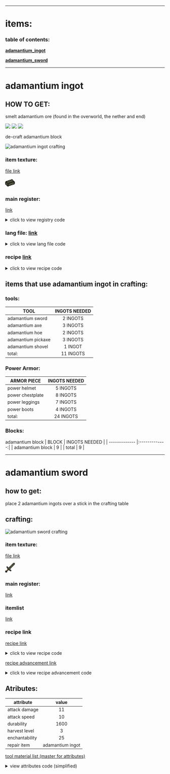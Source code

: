 ___
# items: 	

### table of contents:
[**adamantium_ingot**](https://github.com/SmakrypAB/WhaarghHammer-1.14.4/blob/unfinnished-code/items.md#adamantium_ingot)

[**adamantium_sword**](https://github.com/SmakrypAB/WhaarghHammer-1.14.4/blob/unfinnished-code/items.md#adamantium-sword)
___
# adamantium ingot 

## HOW TO GET: 
smelt adamantium ore (found in the overworld, the nether and end)

<img src="https://cdn.discordapp.com/attachments/390208204984025088/684100817552408619/unknown.png"> <img src="https://media.discordapp.net/attachments/390208204984025088/684097878666510358/unknown.png"> <img src="https://cdn.discordapp.com/attachments/390208204984025088/684098191255404562/unknown.png">

de-craft adamantium block

<img src="https://cdn.discordapp.com/attachments/390208204984025088/684096612523573269/unknown.png" alt="adamantium ingot crafting">

### item texture:  
[file link](https://github.com/SmakrypAB/WhaarghHammer-1.14.4/blob/41874cc925adf76cfffc23f0f1af09dd814beb78/src/main/java/smakrypsletaren/whaarghhammer/lists/ItemList.java#L7)


<img src="https://github.com/SmakrypAB/WhaarghHammer-1.14.4/blob/master/src/main/resources/assets/whaarghhammer/textures/item/adamantium_ingot.png" alt="adamantium ingot" height="30" width="30"/>

### main register: 

[link](https://github.com/SmakrypAB/WhaarghHammer-1.14.4/blob/41874cc925adf76cfffc23f0f1af09dd814beb78/src/main/java/smakrypsletaren/whaarghhammer/WhaarghHammer.java#L85)

<details>
<summary>click to view registry code</summary>
<p>

```java
ItemList.adamantium_ingot = new Item(new Item.Properties().group(ItemGroup.MISC)).setRegistryName(location("adamantium_ingot")),
```
</p>
</details>

### lang file: [link](https://github.com/SmakrypAB/WhaarghHammer-1.14.4/blob/41874cc925adf76cfffc23f0f1af09dd814beb78/src/main/resources/assets/whaarghhammer/lang/en_us.json#L2)

<details>
<summary>click to view lang file code</summary>
<p>

```json
"item.whaarghhammer.adamantium_ingot": "adamantium ingot",
```

</p>
</details>


### recipe [link](https://github.com/SmakrypAB/WhaarghHammer-1.14.4/blob/master/src/main/resources/data/whaarghhammer/recipes/tutorial_item_crafting.json)

<details>
<summary>click to view recipe code</summary>
<p>

```json
{
	"type": "minecraft:crafting_shapeless",
	"ingredients": [
		{ "item": "whaarghhammer:tutorial_block" }
	],
	"result": {
		"item": "whaarghhammer:tutorial_item",
		"count": 9
 	}
}
```

</p>
</details>


## items that use adamantium ingot in crafting:
### tools: 
|  TOOL | INGOTS NEEDED |
| ------------- |:-------------:|
| adamantium sword | 2 INGOTS |
| adamantium axe | 3 INGOTS |
| adamantium hoe | 2 INGOTS |
| adamantium pickaxe | 3 INGOTS |
| adamantium shovel | 1 INGOT |
| total: | 11 INGOTS |
### Power Armor:
| ARMOR PIECE | INGOTS NEEDED |
| ------------- |:-------------:|
| power helmet | 5 INGOTS |
| power chestplate | 8 INGOTS | 
| power leggings | 7 INGOTS  |
| power boots | 4 INGOTS |
| total: | 24 INGOTS |
### Blocks:

adamantium block
|  BLOCK | INGOTS NEEDED |
| ------------- |:-------------:|
| adamantium block | 9 |
| total | 9 |
___
# adamantium sword

## how to get:
place 2 adamantium ingots over a stick in the crafting table

## crafting: 

<img src="https://cdn.discordapp.com/attachments/390208204984025088/684093543366524982/unknown.png" alt="adamantium sword crafting">

### item texture:  
[file link](https://github.com/SmakrypAB/WhaarghHammer-1.14.4/blob/41874cc925adf76cfffc23f0f1af09dd814beb78/src/main/java/smakrypsletaren/whaarghhammer/lists/ItemList.java#L7)


<img src="https://github.com/SmakrypAB/WhaarghHammer-1.14.4/blob/master/src/main/resources/assets/whaarghhammer/textures/item/adamantium_sword.png" alt="adamantium sword" height="30" width="30"/>

### main register:

[link](https://github.com/SmakrypAB/WhaarghHammer-1.14.4/blob/445bb9d78873a7919067a13e5e98c70dc85981f3/src/main/java/smakrypsletaren/whaarghhammer/WhaarghHammer.java#L94)

### itemlist

[link](https://github.com/SmakrypAB/WhaarghHammer-1.14.4/blob/dfba025200b4dbf5bd9bce26412028bca9ef915f/src/main/java/smakrypsletaren/whaarghhammer/lists/ItemList.java#L9)

### recipe link

[recipe link](https://github.com/SmakrypAB/WhaarghHammer-1.14.4/blob/master/src/main/resources/data/whaarghhammer/recipes/adamantium_sword.json)


<details>
<summary>click to view recipe code</summary>
<p>

```json
{
	"type": "minecraft:crafting_shaped",
	"pattern": [
		"X",
		"X",
		"#"
	],
	"key": {
		"#": {
 			"item": "minecraft:stick"
		},
		"X": {
			"item": "whaarghhammer:adamantium_ingot"
		}
	},
	"result": {
		"item": "whaarghhammer:adamantium_sword"
 	}
}
```
</details>
</p>

[recipe advancement link](https://github.com/SmakrypAB/WhaarghHammer-1.14.4/blob/master/src/main/resources/data/whaarghhammer/advancements/recipes/misc/tutorial_sword.json)

<details>
<summary>click to view recipe advancement code</summary>
<p>


```json
{
    "parent": "minecraft:recipes/root",
    "rewards": {
        "recipes": [
            "whaarghhammer:tutorial_sword"
        ]
    },
    "criteria": {
        "has_ingot": {
            "trigger": "minecraft:inventory_changed",
            "conditions": {
                "items": [
                    {
                        "item": "whaarghhammer:tutorial_item"
                    }
                ]
            }
        },
        "has_the_recipe": {
            "trigger": "minecraft:recipe_unlocked",
            "conditions": {
                "recipe": "whaarghhammer:tutorial_sword"
            }
        }
    },
    "requirements": [
        [
            "has_ingot",
            "has_the_recipe"
        ]
    ]
}
```
</p>
</details>

## Atributes:
|  attribute | value |
| ------------- |:-------------:|
| attack damage | 11 |
| attack speed | 10 |
| durability | 1600 |
| harvest level | 3 |
| enchantability | 25  |
| repair item | adamantium ingot | 

[tool material list (master for attributes)](https://github.com/SmakrypAB/WhaarghHammer-1.14.4/blob/master/src/main/java/smakrypsletaren/whaarghhammer/lists/ToolMaterialList.java)

<details>
<summary>view attributes code (simplified)</summary>
<p>

```java

public enum ToolMaterialList implements IItemTier
{
 // these values (10.0f, 9.0f, 1600, 3, 25,) are constant values
	tutorial(10.0f, 9.0f, 1600, 3, 25, ItemList.tutorial_item);
  // here the defined values get used in order of what value was written first and gets put into a variable
	private float attackDamage, efficiency;
	private int durability, harvestLevel, enchantability;
	private Item repairMaterial;
	
	private ToolMaterialList(float attackDamage, float efficiency, int durability, int harvestLevel, int enchantability, Item repairMaterial) 
	{
  // the variables get turned into @override readable values that will replace the source code
		this.attackDamage = attackDamage;
		this.efficiency = efficiency;
		this.durability = durability;
		this.harvestLevel = harvestLevel;
		this.enchantability = enchantability;
		this.repairMaterial = repairMaterial;
	}
```

```java
ItemList.tutorial_sword = new SwordItem(ToolMaterialList.tutorial, 0, 6.0f, new Item.Properties().group(WhaarghH)).setRegistryName(location("tutorial_sword")),
```

</p>
</details>
